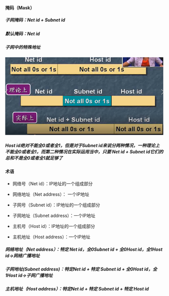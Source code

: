 #### 掩码（Mask）
##### 子网掩码：Net id + Subnet id
##### 默认掩码：Net id

##### 子网中的特殊地址
 ![](/assets/18-5-27-1.png)
##### Host id绝对不能全0或者全1，但是对于Subnet id来说分两种情况，一种理论上不能全0或者全1，而第二种情况在实际运用当中，只要 Net id + Subnet id它们的总和不是全0或者全1就足够了
 
#### 术语
* 网络号（Net id）：IP地址的一个组成部分
* 网络地址（Net address）： 一个IP地址

* 子网号（Subnet id）：IP地址的一个组成部分
* 子网地址（Subnet address）：一个IP地址

* 主机号（Host id）：IP地址的一个组成部分
* 主机地址（Host address）：一个IP地址

##### 网络地址（Net address）：特定 Net id，全0Subnet id + 全0Host id，全1Host id->网络广播地址
##### 子网地址(Subnet address)：特定Net id + 特定 Subnet id + 全0Host id，全1Host id->子网广播地址
##### 主机地址（Host address）：特定Net id + 特定 Subnet id + 特定 Host id
